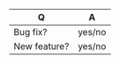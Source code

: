 | Q             | A
| ------------- | ---
| Bug fix?      | yes/no
| New feature?  | yes/no <!-- don't forget to update CHANGELOG.md file -->

<!--
Write a short README entry for your feature/bugfix here (replace this comment block.)

Do NOT send pull request to `master` branch.
Please send to `develop` branch instead.
Any PR to `master` branch will NOT be merged.
-->
